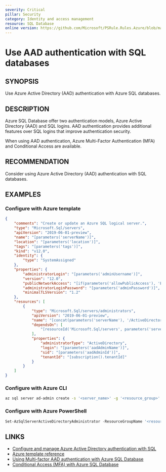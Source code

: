 ```yaml
---
severity: Critical
pillar: Security
category: Identity and access management
resource: SQL Database
online version: https://github.com/Microsoft/PSRule.Rules.Azure/blob/main/docs/en/rules/Azure.SQL.AAD.md
---
```


# Use AAD authentication with SQL databases

## SYNOPSIS

Use Azure Active Directory (AAD) authentication with Azure SQL databases.

## DESCRIPTION

Azure SQL Database offer two authentication models, Azure Active Directory (AAD) and SQL logins.
AAD authentication provides additional features over SQL logins that improve authentication security.

When using AAD authentication, Azure Multi-Factor Authentication (MFA) and Conditional Access are available.

## RECOMMENDATION

Consider using Azure Active Directory (AAD) authentication with SQL databases.

## EXAMPLES

### Configure with Azure template

```json
{
    "comments": "Create or update an Azure SQL logical server.",
    "type": "Microsoft.Sql/servers",
    "apiVersion": "2019-06-01-preview",
    "name": "[parameters('serverName')]",
    "location": "[parameters('location')]",
    "tags": "[parameters('tags')]",
    "kind": "v12.0",
    "identity": {
        "type": "SystemAssigned"
    },
    "properties": {
        "administratorLogin": "[parameters('adminUsername')]",
        "version": "12.0",
        "publicNetworkAccess": "[if(parameters('allowPublicAccess'), 'Enabled', 'Disabled')]",
        "administratorLoginPassword": "[parameters('adminPassword')]",
        "minimalTLSVersion": "1.2"
    },
    "resources": [
        {
            "type": "Microsoft.Sql/servers/administrators",
            "apiVersion": "2019-06-01-preview",
            "name": "[concat(parameters('serverName'), '/ActiveDirectory')]",
            "dependsOn": [
                "[resourceId('Microsoft.Sql/servers', parameters('serverName'))]"
            ],
            "properties": {
                "administratorType": "ActiveDirectory",
                "login": "[parameters('aadAdminName')]",
                "sid": "[parameters('aadAdminId')]",
                "tenantId": "[subscription().tenantId]"
            }
        }
    ]
}
```

### Configure with Azure CLI

```bash
az sql server ad-admin create -s '<server_name>' -g '<resource_group>' -u '<user_name>' -i '<object_id>'
```

### Configure with Azure PowerShell

```powershell
Set-AzSqlServerActiveDirectoryAdministrator -ResourceGroupName '<resource_group>' -ServerName '<server_name>' -DisplayName '<user_name>'
```

## LINKS

- [Configure and manage Azure Active Directory authentication with SQL](https://docs.microsoft.com/azure/sql-database/sql-database-aad-authentication-configure)
- [Azure template reference](https://docs.microsoft.com/azure/templates/microsoft.sql/servers/administrators)
- [Using Multi-factor AAD authentication with Azure SQL Database](https://docs.microsoft.com/azure/sql-database/sql-database-ssms-mfa-authentication)
- [Conditional Access (MFA) with Azure SQL Database](https://docs.microsoft.com/azure/sql-database/sql-database-conditional-access)
